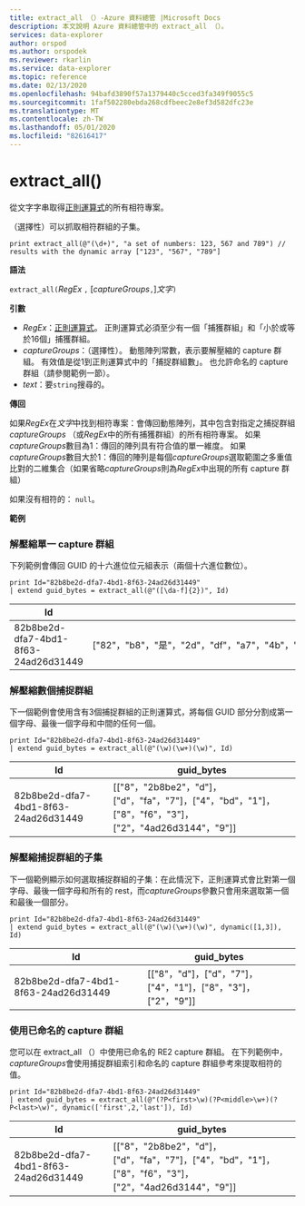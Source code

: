 ```yaml
---
title: extract_all （）-Azure 資料總管 |Microsoft Docs
description: 本文說明 Azure 資料總管中的 extract_all （）。
services: data-explorer
author: orspod
ms.author: orspodek
ms.reviewer: rkarlin
ms.service: data-explorer
ms.topic: reference
ms.date: 02/13/2020
ms.openlocfilehash: 94bafd3890f57a1379440c5cced3fa349f9055c5
ms.sourcegitcommit: 1faf502280ebda268cdfbeec2e8ef3d582dfc23e
ms.translationtype: MT
ms.contentlocale: zh-TW
ms.lasthandoff: 05/01/2020
ms.locfileid: "82616417"
---
```

# <a name="extract_all"></a>extract_all()

從文字字串取得[正則運算式](./re2.md)的所有相符專案。

（選擇性）可以抓取相符群組的子集。

```kusto
print extract_all(@"(\d+)", "a set of numbers: 123, 567 and 789") // results with the dynamic array ["123", "567", "789"]
```

**語法**

`extract_all(`*RegEx* `,` [*captureGroups*`,`]*文字*`)`

**引數**

* *RegEx*：[正則運算式](./re2.md)。 正則運算式必須至少有一個「捕獲群組」和「小於或等於16個」捕獲群組。
* *captureGroups*：（選擇性）。 動態陣列常數，表示要解壓縮的 capture 群組。 有效值是從1到正則運算式中的「捕捉群組數」。 也允許命名的 capture 群組（請參閱範例一節）。
* *text*：要`string`搜尋的。

**傳回**

如果*RegEx*在*文字*中找到相符專案：會傳回動態陣列，其中包含對指定之捕捉群組*captureGroups* （或*RegEx*中的所有捕獲群組）的所有相符專案。
如果*captureGroups*數目為1：傳回的陣列具有符合值的單一維度。
如果*captureGroups*數目大於1：傳回的陣列是每個*captureGroups*選取範圍之多重值比對的二維集合（如果省略*captureGroups*則為*RegEx*中出現的所有 capture 群組） 

如果沒有相符的： `null`。 

**範例**

### <a name="extracting-single-capture-group"></a>解壓縮單一 capture 群組
下列範例會傳回 GUID 的十六進位位元組表示（兩個十六進位數位）。

```kusto
print Id="82b8be2d-dfa7-4bd1-8f63-24ad26d31449"
| extend guid_bytes = extract_all(@"([\da-f]{2})", Id) 
```

|Id|guid_bytes|
|---|---|
|82b8be2d-dfa7-4bd1-8f63-24ad26d31449|["82"，"b8"，"是"，"2d"，"df"，"a7"，"4b"，"d1"，"8f"，"63"，"24"，"ad"，"26"，"d3"，"14"，"49"]|

### <a name="extracting-several-capture-groups"></a>解壓縮數個捕捉群組 
下一個範例會使用含有3個捕捉群組的正則運算式，將每個 GUID 部分分割成第一個字母、最後一個字母和中間的任何一個。

```kusto
print Id="82b8be2d-dfa7-4bd1-8f63-24ad26d31449"
| extend guid_bytes = extract_all(@"(\w)(\w+)(\w)", Id) 
```

|Id|guid_bytes|
|---|---|
|82b8be2d-dfa7-4bd1-8f63-24ad26d31449|[["8"，"2b8be2"，"d"]，["d"，"fa"，"7"]，["4"，"bd"，"1"]，["8"，"f6"，"3"]，["2"，"4ad26d3144"，"9"]]|

### <a name="extracting-subset-of-capture-groups"></a>解壓縮捕捉群組的子集

下一個範例顯示如何選取捕捉群組的子集：在此情況下，正則運算式會比對第一個字母、最後一個字母和所有的 rest，而*captureGroups*參數只會用來選取第一個和最後一個部分。 

```kusto
print Id="82b8be2d-dfa7-4bd1-8f63-24ad26d31449"
| extend guid_bytes = extract_all(@"(\w)(\w+)(\w)", dynamic([1,3]), Id) 
```

|Id|guid_bytes|
|---|---|
|82b8be2d-dfa7-4bd1-8f63-24ad26d31449|[["8"，"d"]，["d"，"7"]，["4"，"1"]，["8"，"3"]，["2"，"9"]]|


### <a name="using-named-capture-groups"></a>使用已命名的 capture 群組

您可以在 extract_all （）中使用已命名的 RE2 capture 群組。 在下列範例中， *captureGroups*會使用捕捉群組索引和命名的 capture 群組參考來提取相符的值。

```kusto
print Id="82b8be2d-dfa7-4bd1-8f63-24ad26d31449"
| extend guid_bytes = extract_all(@"(?P<first>\w)(?P<middle>\w+)(?P<last>\w)", dynamic(['first',2,'last']), Id) 
```

|Id|guid_bytes|
|---|---|
|82b8be2d-dfa7-4bd1-8f63-24ad26d31449|[["8"，"2b8be2"，"d"]，["d"，"fa"，"7"]，["4"，"bd"，"1"]，["8"，"f6"，"3"]，["2"，"4ad26d3144"，"9"]]|
